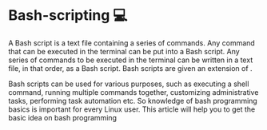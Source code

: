 # Bash-scripting  :computer:

A Bash script is a text file containing a series of commands. Any command that can be executed in the terminal can be put into a Bash script. Any series of commands to be executed in the terminal can be written in a text file, in that order, as a Bash script. Bash scripts are given an extension of .

Bash scripts can be used for various purposes, such as executing a shell command, running multiple commands together, customizing administrative tasks, performing task automation etc. So knowledge of bash programming basics is important for every Linux user. This article will help you to get the basic idea on bash programming
